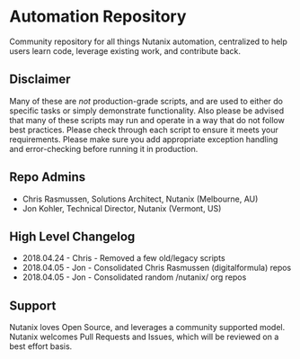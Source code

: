 # Automation Repository

Community repository for all things Nutanix automation, centralized to help users learn code, leverage existing work, and contribute back.

## Disclaimer

Many of these are *not* production-grade scripts, and are used to either do specific tasks or simply demonstrate functionality. Also please be advised that many of these scripts may run and operate in a way that do not follow best practices.  Please check through each script to ensure it meets your requirements.  Please make sure you add appropriate exception handling and error-checking before running it in production.  

## Repo Admins

* Chris Rasmussen, Solutions Architect, Nutanix (Melbourne, AU)
* Jon Kohler, Technical Director, Nutanix (Vermont, US)

## High Level Changelog

* 2018.04.24 - Chris - Removed a few old/legacy scripts
* 2018.04.05 - Jon - Consolidated Chris Rasmussen (digitalformula) repos
* 2018.04.05 - Jon - Consolidated random /nutanix/ org repos

## Support

Nutanix loves Open Source, and leverages a community supported model. Nutanix welcomes Pull Requests and Issues, which will be reviewed on a best effort basis.